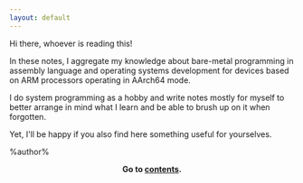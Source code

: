```yaml
---
layout: default
---
```


Hi there, whoever is reading this!

In these notes, I aggregate my knowledge about bare-metal programming in assembly language and operating systems development for devices based on ARM processors operating in AArch64 mode.

I do system programming as a hobby and write notes mostly for myself to better arrange in mind what I learn and be able to brush up on it when forgotten.

Yet, I'll be happy if you also find here something useful for yourselves.

%author%

<p style="text-align: center;">
  <b>Go to <a href="{{ '/contents.html' | relative_url }}">contents</a>.</b>
</p>
